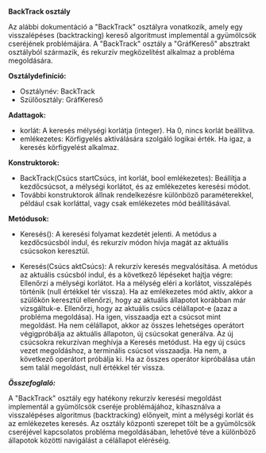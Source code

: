 **BackTrack osztály**

Az alábbi dokumentáció a "BackTrack" osztályra vonatkozik, amely egy visszalépéses (backtracking) kereső algoritmust implementál a gyümölcsök cseréjének problémájára. A "BackTrack" osztály a "GráfKereső" absztrakt osztályból származik, és rekurzív megközelítést alkalmaz a probléma megoldására.

**Osztálydefiníció:**

 * Osztálynév: BackTrack
 * Szülőosztály: GráfKereső

**Adattagok:**

 * korlát: A keresés mélységi korlátja (integer). Ha 0, nincs korlát beállítva.
 * emlékezetes: Körfigyelés aktiválására szolgáló logikai érték. Ha igaz, a keresés körfigyelést alkalmaz.

**Konstruktorok:**

 * BackTrack(Csúcs startCsúcs, int korlát, bool emlékezetes): Beállítja a kezdőcsúcsot, a mélységi korlátot, és az emlékezetes keresési módot.
 * További konstruktorok állnak rendelkezésre különböző paraméterekkel, például csak korláttal, vagy csak emlékezetes mód beállításával.

**Metódusok:**

 * Keresés(): A keresési folyamat kezdetét jelenti. A metódus a kezdőcsúcsból indul, és rekurzív módon hívja magát az aktuális csúcsokon keresztül.

 * Keresés(Csúcs aktCsúcs): A rekurzív keresés megvalósítása.
       A metódus az aktuális csúcsból indul, és a következő lépéseket hajtja végre:
        Ellenőrzi a mélységi korlátot. Ha a mélység eléri a korlátot, visszalépés történik (null értékkel tér vissza).
        Ha az emlékezetes mód aktív, akkor a szülőkön keresztül ellenőrzi, hogy az aktuális állapotot korábban már vizsgáltuk-e.
        Ellenőrzi, hogy az aktuális csúcs célállapot-e (azaz a probléma megoldása). Ha igen, visszaadja ezt a csúcsot mint megoldást.
        Ha nem célállapot, akkor az összes lehetséges operátort végigpróbálja az aktuális állapoton, új csúcsokat generálva.
        Az új csúcsokra rekurzívan meghívja a Keresés metódust.
        Ha egy új csúcs vezet megoldáshoz, a terminális csúcsot visszaadja. Ha nem, a következő operátort próbálja ki.
        Ha az összes operátor kipróbálása után sem talál megoldást, null értékkel tér vissza.

***Összefoglaló:***

A "BackTrack" osztály egy hatékony rekurzív keresési megoldást implementál a gyümölcsök cseréje problémájához, kihasználva a visszalépéses algoritmus (backtracking) előnyeit, mint a mélységi korlát és az emlékezetes keresés. Az osztály központi szerepet tölt be a gyümölcsök cseréjével kapcsolatos probléma megoldásában, lehetővé téve a különböző állapotok közötti navigálást a célállapot eléréséig.
